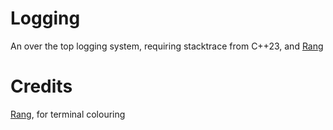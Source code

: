 # Logging
An over the top logging system, requiring stacktrace from C++23, and [Rang](https://github.com/agauniyal/rang)

# Credits
[Rang](https://github.com/agauniyal/rang), for terminal colouring
